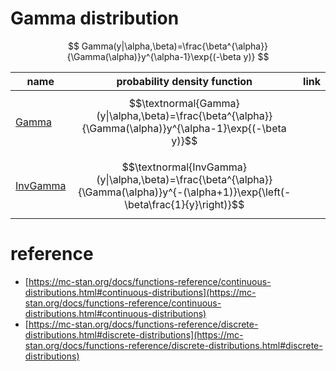 # Gamma distribution

$$
Gamma(y|\alpha,\beta)=\frac{\beta^{\alpha}}{\Gamma(\alpha)}y^{\alpha-1}\exp{(-\beta y)}
$$

|name|probability density function|link|
|---|---|---|
|[Gamma](https://mc-stan.org/docs/functions-reference/gamma-distribution.html)|$$\textnormal{Gamma}(y\|\alpha,\beta)=\frac{\beta^{\alpha}}{\Gamma(\alpha)}y^{\alpha-1}\exp{(-\beta y)}$$||
|[InvGamma](https://mc-stan.org/docs/functions-reference/inverse-gamma-distribution.html)|$$\textnormal{InvGamma}(y\|\alpha,\beta)=\frac{\beta^{\alpha}}{\Gamma(\alpha)}y^{-(\alpha+1)}\exp{\left(-\beta\frac{1}{y}\right)}$$||

# reference

* [https://mc-stan.org/docs/functions-reference/continuous-distributions.html#continuous-distributions](https://mc-stan.org/docs/functions-reference/continuous-distributions.html#continuous-distributions)
* [https://mc-stan.org/docs/functions-reference/discrete-distributions.html#discrete-distributions](https://mc-stan.org/docs/functions-reference/discrete-distributions.html#discrete-distributions)
